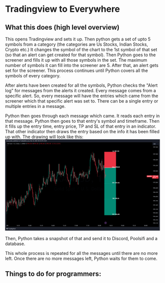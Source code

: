 # Tradingview to Everywhere

## What this does (high level overview)
This opens Tradingview and sets it up. Then python gets a set of upto 5 symbols from a category (the categories are Us Stocks, Indian Stocks, Crypto etc.) It changes the symbol of the chart to the 1st symbol of that set (so that an alert can get created for that symbol). Then Python goes to the screener and fills it up with all those symbols in the set. The maximum number of symbols it can fill into the screener are 5. After that, an alert gets set for the screener. This process continues until Python covers all the symbols of every category.

After alerts have been created for all the symbols, Python checks the "Alert log" for messages from the alerts it created. Every message comes from a specific alert. So, every message will have the entries which came from the screener which that specific alert was set to. There can be a single entry or multiple entries in a message.

Python then goes through each message which came. It reads each entry in that message. Python then goes to that entry's symbol and timeframe. Then it fills up the entry time, entry price, TP and SL of that entry in an indicator. That other indicator then draws the entry based on the info it has been filled up with. The drawing will look like this: ![Alt text](media/entry-drawing.png) 

Then, Python takes a snapshot of that and send it to Discord, Poolsifi and a database.

This whole process is repeated for all the messages until there are no more left. Once there are no more messages left, Python waits for them to come.

## Things to do for programmers:

